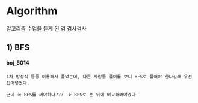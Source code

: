 # Algorithm
알고리즘 수업을 듣게 된 겸 겸사겸사

## 1) BFS

  #### boj_5014

    1차 방정식 등등 이용해서 풀었는데, 다른 사람들 풀이를 보니 BFS로 풀어야 한다길래 우선 집어넣었다.

    근데 꼭 BFS를 써야하나??? -> BFS로 푼 뒤에 비교해봐야겠다
